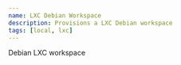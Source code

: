 ```yaml
---
name: LXC Debian Workspace
description: Provisions a LXC Debian workspace
tags: [local, lxc]
---
```


Debian LXC workspace